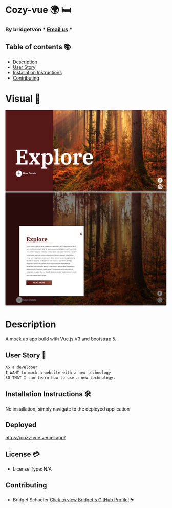 # Cozy-vue :earth_africa: :bed:

  ### By bridgetvon * [Email us](bridget.schaefer31@gmail.com) * 

  ## Table of contents 📚
  * [Description](#Description)
  * [User Story](#User-story) 
  * [Installation Instructions](#installation-Instructions)
  * [Contributing](#Contributing)

  # Visual :eyes:
  <img src="./src/assets/main.png">
  <img src="./src/assets/exploreModal.png">
 
 
  # Description
  A mock up app build with Vue.js V3 and bootstrap 5. 

  ## User Story :book:
  ```
  AS a developer
  I WANT to mock a website with a new technology 
  SO THAT I can learn how to use a new technology. 

  ```

  ## Installation Instructions :hammer_and_wrench:
  No installation, simply navigate to the deployed application

  ## Deployed 
  https://cozy-vue.vercel.app/

  ## License :credit_card:
  * License Type: N/A


 ## Contributing 
 * Bridget Schaefer [Click to view Bridget's GitHub Profile!](https://github.com/bridgetvon) :skier:
